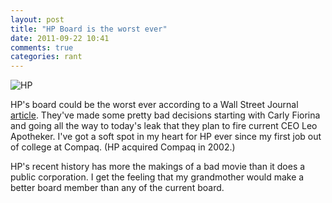 ```yaml
---
layout: post
title: "HP Board is the worst ever"
date: 2011-09-22 10:41
comments: true
categories: rant
---
```

![HP](http://f.cl.ly/items/2q3G1u1H1Y0A2n361S2d/Screen%20Shot%202011-09-22%20at%2010.47.29%20AM.png)

HP's board could be the worst ever according to a Wall Street Journal [article].  They've made some pretty bad decisions starting with Carly Fiorina and going all the way to today's leak that they plan to fire current CEO Leo Apotheker.  I've got a soft spot in my heart for HP ever since my first job out of college at Compaq.  (HP acquired Compaq in 2002.)

HP's recent history has more the makings of a bad movie than it does a public corporation.  I get the feeling that my grandmother would make a better board member than any of the current board.

[article]:http://blogs.wsj.com/deals/2011/09/21/hewlett-packard-worst-board-ever/?mod=e2tw